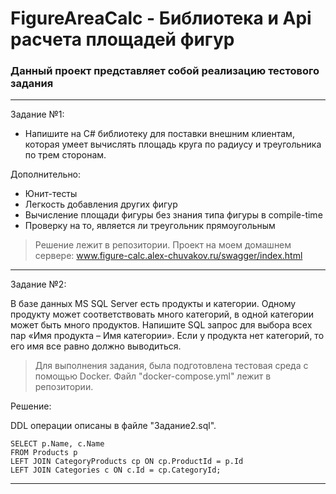 # FigureAreaCalc - Библиотека и Api расчета площадей фигур

### Данный проект представляет собой реализацию тестового задания
___

Задание №1:

* Напишите на C# библиотеку для поставки внешним клиентам, которая умеет вычислять площадь круга по радиусу и треугольника по трем сторонам. 

Дополнительно:

* Юнит-тесты
* Легкость добавления других фигур
* Вычисление площади фигуры без знания типа фигуры в compile-time
* Проверку на то, является ли треугольник прямоугольным

>Решение лежит в репозитории.
>Проект на моем домашнем сервере: www.figure-calc.alex-chuvakov.ru/swagger/index.html

___

Задание №2:

В базе данных MS SQL Server есть продукты и категории. Одному продукту может соответствовать много категорий, в одной категории может быть много продуктов. Напишите SQL запрос для выбора всех пар «Имя продукта – Имя категории». Если у продукта нет категорий, то его имя все равно должно выводиться.

>Для выполнения задания, была подготовлена тестовая среда с помощью Docker.
>Файл "docker-compose.yml" лежит в репозитории.

Решение:

DDL операции описаны в файле "Задание2.sql".
```
SELECT p.Name, c.Name 
FROM Products p 
LEFT JOIN CategoryProducts cp ON cp.ProductId = p.Id 
LEFT JOIN Categories c ON c.Id = cp.CategoryId;
```
___
